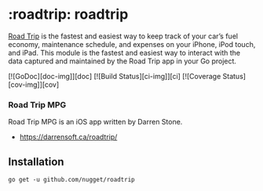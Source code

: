 # :roadtrip: roadtrip

[Road Trip](https://darrensoft.ca/roadtrip/) is the fastest and easiest way to keep track of your car’s fuel economy, maintenance schedule, and expenses on your iPhone, iPod touch, and iPad. This module is the fastest and easiest way to interact with the data captured and maintained by the Road Trip app in your Go project.

[![GoDoc][doc-img]][doc] [![Build Status][ci-img]][ci] [![Coverage Status][cov-img]][cov]

### Road Trip MPG

Road Trip MPG is an iOS app written by Darren Stone.

* https://darrensoft.ca/roadtrip/

## Installation

`go get -u github.com/nugget/roadtrip`


